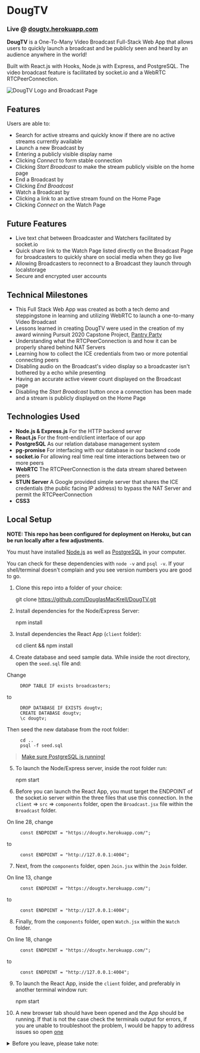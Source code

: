 # DougTV

### Live @ [dougtv.herokuapp.com](https://dougtv.herokuapp.com/)

**DougTV** is a One-To-Many Video Broadcast Full-Stack Web App that allows users to quickly launch a broadcast and be publicly seen and heard by an audience anywhere in the world!

Built with React.js with Hooks, Node.js with Express, and PostgreSQL. The video broadcast feature is facilitated by socket.io and a WebRTC RTCPeerConnection.

![DougTV Logo and Broadcast Page](https://dougtv.herokuapp.com/static/media/DougTV-Social.82bcc0c1.png)

## Features

Users are able to:

- Search for active streams and quickly know if there are no active streams currently available
- Launch a new Broadcast by
- Entering a publicly visible display name
- Clicking _Connect_ to form stable connection
- Clicking _Start Broadcast_ to make the stream publicly visible on the home page
- End a Broadcast by
- Clicking _End Broadcast_
- Watch a Broadcast by
- Clicking a link to an active stream found on the Home Page
- Clicking _Connect_ on the Watch Page

## Future Features

- Live text chat between Broadcaster and Watchers facilitated by socket.io
- Quick share link to the Watch Page listed directly on the Broadcast Page for broadcasters to quickly share on social media when they go live
- Allowing Broadcasters to reconnect to a Broadcast they launch through localstorage
- Secure and encrypted user accounts

## Technical Milestones

- This Full Stack Web App was created as both a tech demo and steppingstone in learning and utilizing WebRTC to launch a one-to-many Video Broadcast
- Lessons learned in creating DougTV were used in the creation of my award winning Pursuit 2020 Capstone Project, [Pantry Party](https://www.pantry-party.com/)
- Understanding what the RTCPeerConnection is and how it can be properly shared behind NAT Servers
- Learning how to collect the ICE credentials from two or more potential connecting peers
- Disabling audio on the Broadcast's video display so a broadcaster isn't bothered by a echo while presenting
- Having an accurate active viewer count displayed on the Broadcast page
- Disabling the _Start Broadcast_ button once a connection has been made and a stream is publicly displayed on the Home Page

## Technologies Used

- **Node.js & Express.js** For the HTTP backend server
- **React.js** For the front-end/client interface of our app
- **PostgreSQL** As our relation database management system
- **pg-promise** For interfacing with our database in our backend code
- **socket.io** For allowing real time real time interactions between two or more peers
- **WebRTC** The RTCPeerConnection is the data stream shared between peers
- **STUN Server** A Google provided simple server that shares the ICE credentials (the public facing IP address) to bypass the NAT Server and permit the RTCPeerConnection
- **CSS3**

## Local Setup

**NOTE: This repo has been configured for deployment on Heroku, but can be run locally after a few adjustments.**

You must have installed [Node.js](https://nodejs.org) as well as [PostgreSQL](https://www.postgresql.org/) in your computer.

You can check for these dependencies with `node -v` and `psql -v`. If your shell/terminal doesn't complain and you see version numbers you are good to go.

1. Clone this repo into a folder of your choice:

   git clone https://github.com/DouglasMacKrell/DougTV.git

2. Install dependencies for the Node/Express Server:

   npm install

3. Install dependencies the React App (`client` folder):

   cd client && npm install

4. Create database and seed sample data. While inside the root directory, open the `seed.sql` file and:

Change

         DROP TABLE IF exists broadcasters;

to

         DROP DATABASE IF EXISTS dougtv;
         CREATE DATABASE dougtv;
         \c dougtv;

Then seed the new database from the root folder:

         cd ..
         psql -f seed.sql


> [Make sure PostgreSQL is running!](https://www.google.com/search?q=make+sure+postgres+is+running&oq=make+sure+postf&aqs=chrome.1.69i57j0l5.5280j1j7&client=ubuntu&sourceid=chrome&ie=UTF-8)

5. To launch the Node/Express server, inside the root folder run:

   npm start

6. Before you can launch the React App, you must target the ENDPOINT of the socket.io server within the three files that use this connection. In the `client` => `src` => `components` folder, open the `Broadcast.jsx` file within the `Broadcast` folder.

On line 28, change

         const ENDPOINT = "https://dougtv.herokuapp.com/";

to

         const ENDPOINT = "http://127.0.0.1:4004";

7. Next, from the `components` folder, open `Join.jsx` within the `Join` folder.

On line 13, change

         const ENDPOINT = "https://dougtv.herokuapp.com/";

to

         const ENDPOINT = "http://127.0.0.1:4004";


8. Finally, from the `components` folder, open `Watch.jsx` within the `Watch` folder.

On line 18, change

         const ENDPOINT = "https://dougtv.herokuapp.com/";

to

         const ENDPOINT = "http://127.0.0.1:4004";

9. To launch the React App, inside the `client` folder, and preferably in another terminal window run:

   npm start

10. A new browser tab should have been opened and the App should be running. If that is not the case check the terminals output for errors, if you are unable to troubleshoot the problem, I would be happy to address issues so open [one](/issues)

  
<details>
    <summary>
        Before you leave, please take note:
    </summary>

You're the best! Thank you for visiting! Please give this project a star and be sure to check out my [YouTube Channel](https://youtube.com/BigMacKrell)!

</details>
